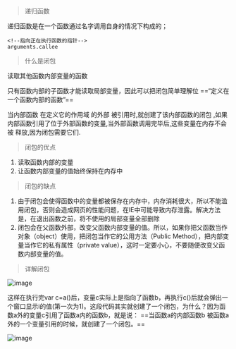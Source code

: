 >递归函数

递归函数是在一个函数通过名字调用自身的情况下构成的；


```
<!--指向正在执行函数的指针-->
arguments.callee
```



>什么是闭包

读取其他函数内部变量的函数

只有函数内部的子函数才能读取局部变量，因此可以把闭包简单理解位 ==“定义在一个函数内部的函数”==

当内部函数 在定义它的作用域 的外部 被引用时,就创建了该内部函数的闭包 ,如果内部函数引用了位于外部函数的变量,当外部函数调用完毕后,这些变量在内存不会被 释放,因为闭包需要它们.

>闭包的优点

1. 读取函数内部的变量
2. 让函数内部变量的值始终保持在内存中

>闭包的缺点

1. 由于闭包会使得函数中的变量都被保存在内存中，内存消耗很大，所以不能滥用闭包，否则会造成网页的性能问题，在IE中可能导致内存泄露。解决方法是，在退出函数之前，将不使用的局部变量全部删除
2. 闭包会在父函数外部，改变父函数内部变量的值。所以，如果你把父函数当作对象（object）使用，把闭包当作它的公用方法（Public Method），把内部变量当作它的私有属性（private value），这时一定要小心，不要随便改变父函数内部变量的值。


>详解闭包

![image](http://localhost/book/bibao.jpg)

这样在执行完var c=a()后，变量c实际上是指向了函数b，再执行c()后就会弹出一个窗口显示i的值(第一次为1)。这段代码其实就创建了一个闭包，为什么？因为函数a外的变量c引用了函数a内的函数b，就是说：
==当函数a的内部函数b      被函数a外的一个变量引用的时候，就创建了一个闭包。==

![image](http://localhost/book/bibao1.jpg)